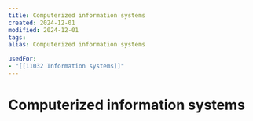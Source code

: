 ```yaml
---
title: Computerized information systems
created: 2024-12-01
modified: 2024-12-01
tags: 
alias: Computerized information systems

usedFor:
- "[[11032 Information systems]]"
---
```

# Computerized information systems

